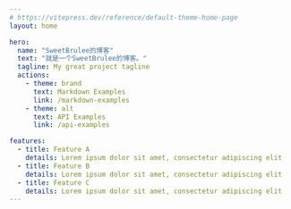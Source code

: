 ```yaml
---
# https://vitepress.dev/reference/default-theme-home-page
layout: home

hero:
  name: "SweetBrulee的博客"
  text: "就是一个SweetBrulee的博客。"
  tagline: My great project tagline
  actions:
    - theme: brand
      text: Markdown Examples
      link: /markdown-examples
    - theme: alt
      text: API Examples
      link: /api-examples

features:
  - title: Feature A
    details: Lorem ipsum dolor sit amet, consectetur adipiscing elit
  - title: Feature B
    details: Lorem ipsum dolor sit amet, consectetur adipiscing elit
  - title: Feature C
    details: Lorem ipsum dolor sit amet, consectetur adipiscing elit
---
```



